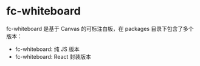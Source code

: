 # fc-whiteboard

fc-whiteboard 是基于 Canvas 的可标注白板，在 packages 目录下包含了多个版本：

- fc-whiteboard: 纯 JS 版本
- fc-whiteboard: React 封装版本
